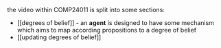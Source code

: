 the video within COMP24011 is split into some sections:
- [[degrees of belief]] - an **agent** is designed to have some mechanism which aims to map according propositions to a degree of belief
- [[updating degrees of belief]]